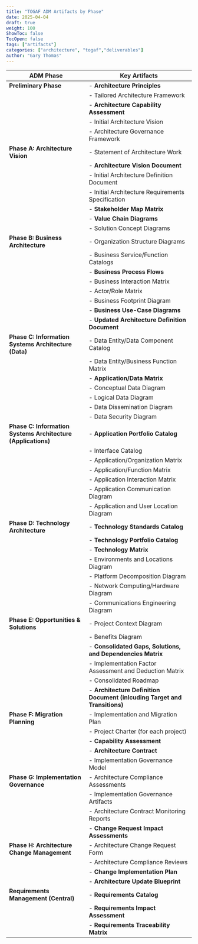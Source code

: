 ```yaml
---
title: "TOGAF ADM Artifacts by Phase"
date: 2025-04-04
draft: true
weight: 100
ShowToc: false
TocOpen: false
tags: ["artifacts"]
categories: ["architecture", "togaf","deliverables"]
author: "Gary Thomas"
--- 
```



| ADM Phase | Key Artifacts |
|-----------|---------------|
| **Preliminary Phase** | - **Architecture Principles**|
| | - Tailored Architecture Framework|
| | - **Architecture Capability Assessment**|
| | - Initial Architecture Vision|
| | - Architecture Governance Framework |
| **Phase A: Architecture Vision** | - Statement of Architecture Work|
| | - **Architecture Vision Document**|
| | - Initial Architecture Definition Document|
| | - Initial Architecture Requirements Specification|
| | - **Stakeholder Map Matrix**|
| | - **Value Chain Diagrams**|
| | - Solution Concept Diagrams|
| **Phase B: Business Architecture** | - Organization Structure Diagrams|
| | - Business Service/Function Catalogs|
| | - **Business Process Flows**|
| | - Business Interaction Matrix|
| | - Actor/Role Matrix|
| | - Business Footprint Diagram|
| | - **Business Use-Case Diagrams**|
| | - **Updated Architecture Definition Document** |
| **Phase C: Information Systems Architecture (Data)** | - Data Entity/Data Component Catalog|
| | - Data Entity/Business Function Matrix|
| | - **Application/Data Matrix**|
| | - Conceptual Data Diagram|
| | - Logical Data Diagram|
| | - Data Dissemination Diagram|
| | - Data Security Diagram |
| **Phase C: Information Systems Architecture (Applications)** | - **Application Portfolio Catalog**|
| | - Interface Catalog|
| | - Application/Organization Matrix|
| | - Application/Function Matrix|
| | - Application Interaction Matrix|
| | - Application Communication Diagram|
| | - Application and User Location Diagram |
| **Phase D: Technology Architecture** | - **Technology Standards Catalog**|
| | - **Technology Portfolio Catalog**|
| | - **Technology Matrix**|
| | - Environments and Locations Diagram|
| | - Platform Decomposition Diagram|
| | - Network Computing/Hardware Diagram|
| | - Communications Engineering Diagram |
| **Phase E: Opportunities & Solutions** | - Project Context Diagram|
| | - Benefits Diagram|
| | - **Consolidated Gaps, Solutions, and Dependencies Matrix**|
| | - Implementation Factor Assessment and Deduction Matrix|
| | - Consolidated Roadmap|
| | - **Architecture Definition Document (inlcuding Target and Transitions)**|
| **Phase F: Migration Planning** | - Implementation and Migration Plan|
| | - Project Charter (for each project)|
| | - **Capability Assessment**|
| | - **Architecture Contract**|
| | - Implementation Governance Model |
| **Phase G: Implementation Governance** | - Architecture Compliance Assessments|
| | - Implementation Governance Artifacts|
| | - Architecture Contract Monitoring Reports|
| | - **Change Request Impact Assessments** |
| **Phase H: Architecture Change Management** | - Architecture Change Request Form|
| | - Architecture Compliance Reviews|
| | - **Change Implementation Plan**|
| | - **Architecture Update Blueprint** |
| **Requirements Management (Central)** | - **Requirements Catalog**|
| | - **Requirements Impact Assessment**|
| | - **Requirements Traceability Matrix** |
